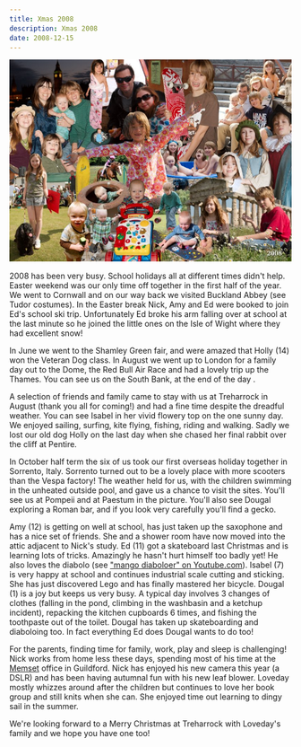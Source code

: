 ```yaml
---
title: Xmas 2008
description: Xmas 2008
date: 2008-12-15
---
```



<a href="large.jpg"><img src="small.jpg" alt="[Xmas 2008]" class="center" /></a>

<p>2008 has been very busy.  School holidays all at different times
didn't help.  Easter weekend was our only time off together in the
first half of the year.  We went to Cornwall and on our way back we
visited Buckland Abbey (see Tudor costumes).  In the Easter break
Nick, Amy and Ed were booked to join Ed's school ski trip.
Unfortunately Ed broke his arm falling over at school at the last
minute so he joined the little ones on the Isle of Wight where they
had excellent snow!</p>

<p>In June we went to the Shamley Green fair, and were amazed that Holly
(14) won the Veteran Dog class. In August we went up to London for a
family day out to the Dome, the Red Bull Air Race and had a lovely
trip up the Thames.  You can see us on the South Bank, at the end of
the day .</p>

<p>A selection of friends and family came to stay with us at Treharrock
in August (thank you all for coming!) and had a fine time despite the
dreadful weather.  You can see Isabel in her vivid flowery top on the
one sunny day.  We enjoyed sailing, surfing, kite flying, fishing,
riding and walking.  Sadly we lost our old dog Holly on the last day
when she chased her final rabbit over the cliff at Pentire.</p>

<p>In October half term the six of us took our first overseas holiday
together in Sorrento, Italy.  Sorrento turned out to be a lovely place
with more scooters than the Vespa factory! The weather held for us,
with the children swimming in the unheated outside pool, and gave us a
chance to visit the sites.  You'll see us at Pompeii and at Paestum in
the picture.  You'll also see Dougal exploring a Roman bar, and if you
look very carefully you'll find a gecko.</p>

<p>Amy (12) is getting on well at school, has just taken up the saxophone
and has a nice set of friends.  She and a shower room have now moved
into the attic adjacent to Nick's study.  Ed (11) got a skateboard
last Christmas and is learning lots of tricks. Amazingly he hasn't
hurt himself too badly yet!  He also loves the diabolo (see <a href="http://uk.youtube.com/watch?v=WGzkbhTcGus">"mango
diaboloer" on Youtube.com</a>).  Isabel (7) is very happy at school and
continues industrial scale cutting and sticking.  She has just
discovered Lego and has finally mastered her bicycle.  Dougal (1) is a
joy but keeps us very busy.  A typical day involves 3 changes of
clothes (falling in the pond, climbing in the washbasin and a ketchup
incident), repacking the kitchen cupboards 6 times, and fishing the
toothpaste out of the toilet.  Dougal has taken up skateboarding and
diaboloing too.  In fact everything Ed does Dougal wants to do too!</p>

<p>For the parents, finding time for family, work, play and sleep is
challenging!  Nick works from home less these days, spending most of
his time at the <a href="http://www.memset.com/">Memset</a> office in Guildford. Nick has enjoyed his new
camera this year (a DSLR) and has been having autumnal fun with his
new leaf blower.  Loveday mostly whizzes around after the children but
continues to love her book group and still knits when she can.  She
enjoyed time out learning to dingy sail in the summer.</p>

<p>We're looking forward to a Merry Christmas at Treharrock with
Loveday's family and we hope you have one too!</p>
